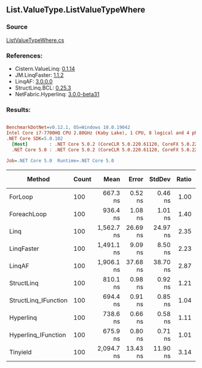 ﻿## List.ValueType.ListValueTypeWhere

### Source
[ListValueTypeWhere.cs](../LinqBenchmarks/List/ValueType/ListValueTypeWhere.cs)

### References:
- Cistern.ValueLinq: [0.1.14](https://www.nuget.org/packages/Cistern.ValueLinq/0.1.14)
- JM.LinqFaster: [1.1.2](https://www.nuget.org/packages/JM.LinqFaster/1.1.2)
- LinqAF: [3.0.0.0](https://www.nuget.org/packages/LinqAF/3.0.0.0)
- StructLinq.BCL: [0.25.3](https://www.nuget.org/packages/StructLinq.BCL/0.25.3)
- NetFabric.Hyperlinq: [3.0.0-beta31](https://www.nuget.org/packages/NetFabric.Hyperlinq/3.0.0-beta31)

### Results:
``` ini

BenchmarkDotNet=v0.12.1, OS=Windows 10.0.19042
Intel Core i7-7700HQ CPU 2.80GHz (Kaby Lake), 1 CPU, 8 logical and 4 physical cores
.NET Core SDK=5.0.102
  [Host]        : .NET Core 5.0.2 (CoreCLR 5.0.220.61120, CoreFX 5.0.220.61120), X64 RyuJIT
  .NET Core 5.0 : .NET Core 5.0.2 (CoreCLR 5.0.220.61120, CoreFX 5.0.220.61120), X64 RyuJIT

Job=.NET Core 5.0  Runtime=.NET Core 5.0  

```
|               Method | Count |       Mean |    Error |   StdDev | Ratio | RatioSD |  Gen 0 | Gen 1 | Gen 2 | Allocated |
|--------------------- |------ |-----------:|---------:|---------:|------:|--------:|-------:|------:|------:|----------:|
|              ForLoop |   100 |   667.3 ns |  0.52 ns |  0.46 ns |  1.00 |    0.00 |      - |     - |     - |         - |
|          ForeachLoop |   100 |   936.4 ns |  1.08 ns |  1.01 ns |  1.40 |    0.00 |      - |     - |     - |         - |
|                 Linq |   100 | 1,562.7 ns | 26.69 ns | 24.97 ns |  2.35 |    0.03 | 0.0420 |     - |     - |     136 B |
|           LinqFaster |   100 | 1,491.1 ns |  9.09 ns |  8.50 ns |  2.23 |    0.01 | 1.6270 |     - |     - |    5112 B |
|               LinqAF |   100 | 1,906.1 ns | 37.68 ns | 38.70 ns |  2.87 |    0.06 |      - |     - |     - |         - |
|           StructLinq |   100 |   810.1 ns |  0.98 ns |  0.92 ns |  1.21 |    0.00 | 0.0124 |     - |     - |      40 B |
| StructLinq_IFunction |   100 |   694.4 ns |  0.91 ns |  0.85 ns |  1.04 |    0.00 |      - |     - |     - |         - |
|            Hyperlinq |   100 |   738.6 ns |  0.66 ns |  0.58 ns |  1.11 |    0.00 |      - |     - |     - |         - |
|  Hyperlinq_IFunction |   100 |   675.9 ns |  0.80 ns |  0.71 ns |  1.01 |    0.00 |      - |     - |     - |         - |
|             Tinyield |   100 | 2,094.7 ns | 13.43 ns | 11.90 ns |  3.14 |    0.02 | 0.1297 |     - |     - |     408 B |
